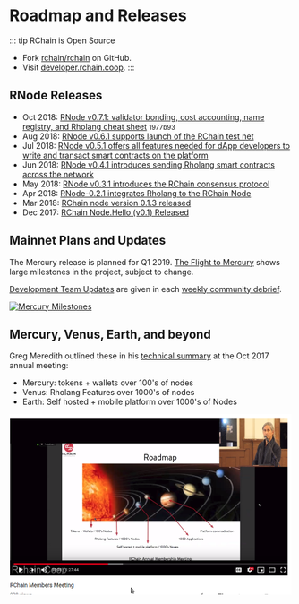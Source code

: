 # Roadmap and Releases

::: tip RChain is Open Source
 - Fork [rchain/rchain](https://github.com/rchain/rchain/) on GitHub.
 - Visit [developer.rchain.coop](https://developer.rchain.coop).
:::

## RNode Releases

 - Oct 2018: [RNode v0.7.1: validator bonding, cost accounting, name registry, and Rholang cheat sheet][r071] <small>1977b93</small>
 - Aug 2018: [RNode v0.6.1 supports launch of the RChain test net][r061]
 - Jul 2018: [RNode v0.5.1 offers all features needed for dApp developers to write and transact smart contracts on the platform][r051]
 - Jun 2018: [RNode v0.4.1 introduces sending Rholang smart contracts across the network][r041]
 - May 2018: [RNode v0.3.1 introduces the RChain consensus protocol][r031]
 - Apr 2018: [RNode-0.2.1 integrates Rholang to the RChain Node][r021]
 - Mar 2018: [RChain node version 0.1.3 released][r013]
 - Dec 2017: [RChain Node.Hello (v0.1) Released][r01]

[r071]: https://medium.com/rchain-cooperative/rnode-v0-7-1-offers-validator-bonding-cost-accounting-a-name-registry-and-a-rholang-cheat-sheet-43afc50d98d8
<!-- er... another blog item on 0.7.1??? https://www.rchain.coop/blog/release-of-rnode-v0-7-1/ -->
[r061]: https://medium.com/rchain-cooperative/rnode-v0-6-1-supports-launch-of-the-rchain-test-net-f6ddcacb4b6
[r051]: https://medium.com/rchain-cooperative/rnode-v0-5-1-82c7841940f5
[r041]: https://medium.com/rchain-cooperative/rnode-v0-4-1-introduces-sending-rholang-smart-contracts-across-the-network-e076d0961b3e
[r031]: https://medium.com/rchain-cooperative/rnode-v0-3-1-introduces-the-rchain-consensus-protocol-23e67666ba82
[r021]: https://medium.com/rchain-cooperative/rnode-0-2-1-integrates-rholang-to-the-rchain-node-183c0e13b024
[r013]: https://medium.com/rchain-cooperative/rchain-node-version-0-1-3-released-ede6cb2d57f7
[r01]: https://medium.com/rchain-cooperative/rchain-node-hello-v0-1-released-98d255a9567d

## Mainnet Plans and Updates

The Mercury release is planned for Q1 2019. [The Flight to
Mercury][ftm] shows large milestones in the project, subject to
change.

[Development Team Updates][dtu] are given in each [weekly
community debrief][wcd].


[ftm]: https://rchain.atlassian.net/wiki/spaces/CORE/pages/105709609/The+Flight+to+Mercury
[dtu]: https://rchain.atlassian.net/wiki/spaces/DOC/pages/177045583/Development+Team+Updates
[wcd]: https://www.rchain.coop/blog/category/community-debriefs/
[![Mercury Milestones](https://rchain.atlassian.net/wiki/download/attachments/105709609/20180828%20RChain%20Mercury%20roadmap.png?version=1&modificationDate=1535582481644&cacheVersion=1&api=v2)](https://rchain.atlassian.net/wiki/spaces/CORE/pages/105709609/The+Flight+to+Mercury)

## Mercury, Venus, Earth, and beyond

Greg Meredith outlined these in his [technical
summary](https://youtu.be/CXA_LqsJaks?t=1089) at the Oct 2017 annual
meeting:

 - Mercury: tokens + wallets over 100's of nodes
 - Venus: Rholang Features over 1000's of nodes
 - Earth: Self hosted + mobile platform over 1000's of Nodes

[![LGM Roadmap 2017](../assets/2017-lgm-roadmap.png)](https://youtu.be/CXA_LqsJaks?t=1089)
